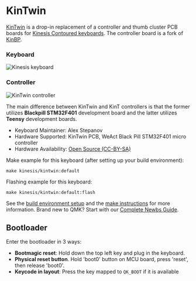 # KinTwin
[KinTwin](https://github.com/alvicstep/kintwin) is a drop-in replacement of a controller and thumb cluster PCB boards for [Kinesis Contoured keyboards](https://deskthority.net/wiki/Kinesis_Contoured). The controller board is a fork of [KinBP](https://github.com/DmNosachev/KinBP). 

### Keyboard
![Kinesis keyboard](https://i.imgur.com/gmuYlUyh.jpg)

### Controller
![KinTwin controller](https://i.imgur.com/vu6pexwh.jpg)

The main difference between KinTwin and KinT controllers is that the former utilizes **Blackpill STM32F401** development board and the latter utilizes **Teensy** development boards.

* Keyboard Maintainer: Alex Stepanov
* Hardware Supported: KinTwin PCB, WeAct Black Pill STM32F401 micro controller
* Hardware Availability: [Open Source (CC-BY-SA)](https://github.com/alvicstep/kintwin)

Make example for this keyboard (after setting up your build environment):

    make kinesis/kintwin:default

Flashing example for this keyboard:

    make kinesis/kintwin:default:flash

See the [build environment setup](https://docs.qmk.fm/#/getting_started_build_tools) and the [make instructions](https://docs.qmk.fm/#/getting_started_make_guide) for more information. Brand new to QMK? Start with our [Complete Newbs Guide](https://docs.qmk.fm/#/newbs).

## Bootloader

Enter the bootloader in 3 ways:

* **Bootmagic reset**: Hold down the top left key and plug in the keyboard.
* **Physical reset button**. Hold 'boot0' button on MCU board, press 'reset', then release 'boot0'.
* **Keycode in layout**: Press the key mapped to `QK_BOOT` if it is available
